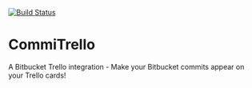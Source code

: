 [![Build Status](https://travis-ci.com/quentinR/GitBoard.svg?branch=master)](https://travis-ci.com/quentinR/GitBoard)

# CommiTrello
A Bitbucket Trello integration - Make your Bitbucket commits appear on your Trello cards!
